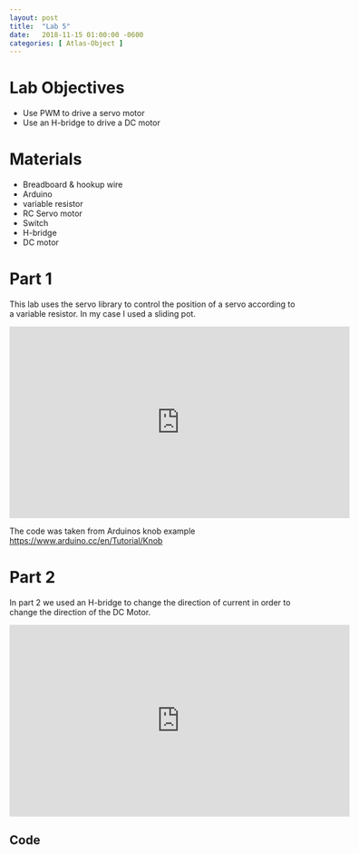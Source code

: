 ```yaml
---
layout: post
title:  "Lab 5"
date:   2018-11-15 01:00:00 -0600
categories: [ Atlas-Object ]
---
```


# Lab Objectives

- Use PWM to drive a servo motor
- Use an H-bridge to drive a DC motor

# Materials

- Breadboard & hookup wire
- Arduino
- variable resistor
- RC Servo motor
- Switch
- H-bridge
- DC motor

# Part 1

This lab uses the servo library to control the position of a servo according to a variable resistor. In my case I used a sliding pot.

<iframe src="https://player.vimeo.com/video/301091221" width="600" height="338" frameborder="0" webkitallowfullscreen mozallowfullscreen allowfullscreen></iframe>

The code was taken from Arduinos knob example <https://www.arduino.cc/en/Tutorial/Knob>

# Part 2

In part 2 we used an H-bridge to change the direction of current in order to change the direction of the DC Motor.

<iframe src="https://player.vimeo.com/video/301091640" width="600" height="338" frameborder="0" webkitallowfullscreen mozallowfullscreen allowfullscreen></iframe>

## Code 

<script src="https://gist.github.com/LucasDachman/4056944027cf1d621a912cc7a7829b95.js"></script>